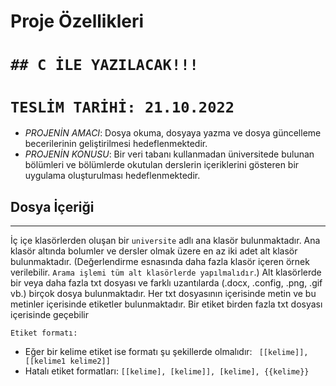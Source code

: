 # Proje Özellikleri
# ```## C İLE YAZILACAK!!!```
# ```TESLİM TARİHİ: 21.10.2022```
- *PROJENİN AMACI*: Dosya okuma, dosyaya yazma ve dosya güncelleme becerilerinin geliştirilmesi
hedeflenmektedir.
- *PROJENİN KONUSU*: Bir veri tabanı kullanmadan üniversitede bulunan bölümleri ve bölümlerde
okutulan derslerin içeriklerini gösteren bir uygulama oluşturulması hedeflenmektedir.
## Dosya İçeriği
---
İç içe klasörlerden oluşan bir `universite` adlı ana klasör bulunmaktadır. Ana klasör altında
bolumler ve dersler olmak üzere en az iki adet alt klasör bulunmaktadır. (Değerlendirme esnasında daha
fazla klasör içeren örnek verilebilir. `Arama işlemi tüm alt klasörlerde yapılmalıdır`.) Alt klasörlerde bir
veya daha fazla txt dosyası ve farklı uzantılarda (.docx, .config, .png, .gif vb.) birçok dosya
bulunmaktadır. Her txt dosyasının içerisinde metin ve bu metinler içerisinde etiketler bulunmaktadır.
Bir etiket birden fazla txt dosyası içerisinde geçebilir

`Etiket formatı:`
-   Eğer bir kelime etiket ise formatı şu şekillerde olmalıdır:
    ``` [[kelime]], [[kelime1 kelime2]]```
-   Hatalı etiket formatları:
    ```[[kelime], [kelime]], [kelime], {{kelime}}```
  